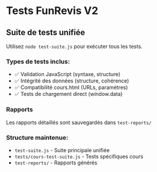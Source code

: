 # Tests FunRevis V2

## Suite de tests unifiée

Utilisez `node test-suite.js` pour exécuter tous les tests.

### Types de tests inclus:
- ✅ Validation JavaScript (syntaxe, structure)
- ✅ Intégrité des données (structure, cohérence)  
- ✅ Compatibilité cours.html (URLs, paramètres)
- ✅ Tests de chargement direct (window.data)

### Rapports
Les rapports détaillés sont sauvegardés dans `test-reports/`

### Structure maintenue:
- `test-suite.js` - Suite principale unifiée
- `tests/cours-test-suite.js` - Tests spécifiques cours
- `test-reports/` - Rapports générés
